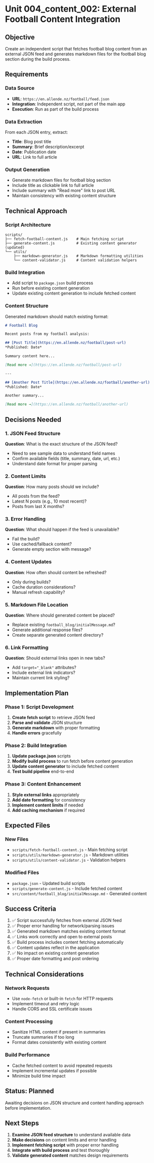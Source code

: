 # Unit 004_content_002: External Football Content Integration

## Objective
Create an independent script that fetches football blog content from an external JSON feed and generates markdown files for the football blog section during the build process.

## Requirements

### Data Source
- **URL**: `https://en.allende.nz/football/feed.json`
- **Integration**: Independent script, not part of the main app
- **Execution**: Run as part of the build process

### Data Extraction
From each JSON entry, extract:
- **Title**: Blog post title
- **Summary**: Brief description/excerpt
- **Date**: Publication date
- **URL**: Link to full article

### Output Generation
- Generate markdown files for football blog section
- Include title as clickable link to full article
- Include summary with "Read more" link to post URL
- Maintain consistency with existing content structure

## Technical Approach

### Script Architecture
```
scripts/
├── fetch-football-content.js    # Main fetching script
├── generate-content.js          # Existing content generator (updated)
└── utils/
    ├── markdown-generator.js    # Markdown formatting utilities
    └── content-validator.js     # Content validation helpers
```

### Build Integration
- Add script to `package.json` build process
- Run before existing content generation
- Update existing content generation to include fetched content

### Content Structure
Generated markdown should match existing format:
```markdown
# Football Blog

Recent posts from my football analysis:

## [Post Title](https://en.allende.nz/football/post-url)
*Published: Date*

Summary content here...

[Read more →](https://en.allende.nz/football/post-url)

---

## [Another Post Title](https://en.allende.nz/football/another-url)
*Published: Date*

Another summary...

[Read more →](https://en.allende.nz/football/another-url)
```

## Decisions Needed

### 1. JSON Feed Structure
**Question**: What is the exact structure of the JSON feed?
- Need to see sample data to understand field names
- Confirm available fields (title, summary, date, url, etc.)
- Understand date format for proper parsing

### 2. Content Limits
**Question**: How many posts should we include?
- All posts from the feed?
- Latest N posts (e.g., 10 most recent)?
- Posts from last X months?

### 3. Error Handling
**Question**: What should happen if the feed is unavailable?
- Fail the build?
- Use cached/fallback content?
- Generate empty section with message?

### 4. Content Updates
**Question**: How often should content be refreshed?
- Only during builds?
- Cache duration considerations?
- Manual refresh capability?

### 5. Markdown File Location
**Question**: Where should generated content be placed?
- Replace existing `football_blog/initialMessage.md`?
- Generate additional response files?
- Create separate generated content directory?

### 6. Link Formatting
**Question**: Should external links open in new tabs?
- Add `target="_blank"` attributes?
- Include external link indicators?
- Maintain current link styling?

## Implementation Plan

### Phase 1: Script Development
1. **Create fetch script** to retrieve JSON feed
2. **Parse and validate** JSON structure
3. **Generate markdown** with proper formatting
4. **Handle errors** gracefully

### Phase 2: Build Integration
1. **Update package.json** scripts
2. **Modify build process** to run fetch before content generation
3. **Update content generator** to include fetched content
4. **Test build pipeline** end-to-end

### Phase 3: Content Enhancement
1. **Style external links** appropriately
2. **Add date formatting** for consistency
3. **Implement content limits** if needed
4. **Add caching mechanism** if required

## Expected Files

### New Files
- `scripts/fetch-football-content.js` - Main fetching script
- `scripts/utils/markdown-generator.js` - Markdown utilities
- `scripts/utils/content-validator.js` - Validation helpers

### Modified Files
- `package.json` - Updated build scripts
- `scripts/generate-content.js` - Include fetched content
- `src/content/football_blog/initialMessage.md` - Generated content

## Success Criteria

1. ✅ Script successfully fetches from external JSON feed
2. ✅ Proper error handling for network/parsing issues
3. ✅ Generated markdown matches existing content format
4. ✅ Links work correctly and open to external posts
5. ✅ Build process includes content fetching automatically
6. ✅ Content updates reflect in the application
7. ✅ No impact on existing content generation
8. ✅ Proper date formatting and post ordering

## Technical Considerations

### Network Requests
- Use `node-fetch` or built-in `fetch` for HTTP requests
- Implement timeout and retry logic
- Handle CORS and SSL certificate issues

### Content Processing
- Sanitize HTML content if present in summaries
- Truncate summaries if too long
- Format dates consistently with existing content

### Build Performance
- Cache fetched content to avoid repeated requests
- Implement incremental updates if possible
- Minimize build time impact

## Status: Planned

Awaiting decisions on JSON structure and content handling approach before implementation.

## Next Steps

1. **Examine JSON feed structure** to understand available data
2. **Make decisions** on content limits and error handling
3. **Implement fetching script** with proper error handling
4. **Integrate with build process** and test thoroughly
5. **Validate generated content** matches design requirements
